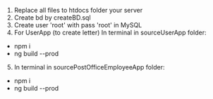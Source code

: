 1.  Replace all files to htdocs folder your server
2.  Create bd by createBD.sql
3.  Create user 'root' with pass 'root' in MySQL
4.  For UserApp (to create letter) In terminal in sourceUserApp folder:
- npm i
- ng build --prod
5. In terminal in sourcePostOfficeEmployeeApp folder:
- npm i
- ng build --prod

